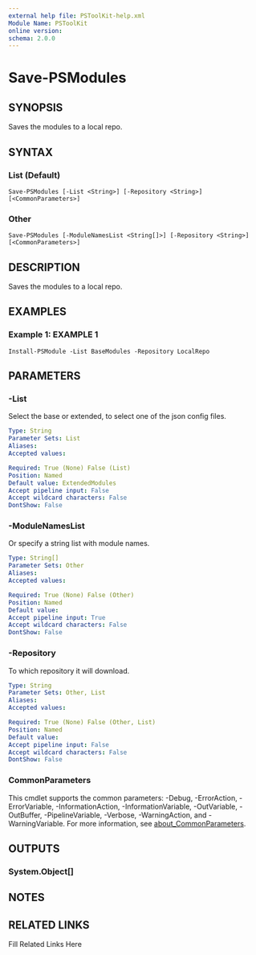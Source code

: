 ```yaml
---
external help file: PSToolKit-help.xml
Module Name: PSToolKit
online version: 
schema: 2.0.0
---
```


# Save-PSModules

## SYNOPSIS

Saves the modules to a local repo.

## SYNTAX

### List (Default)

```
Save-PSModules [-List <String>] [-Repository <String>] [<CommonParameters>]
```

### Other

```
Save-PSModules [-ModuleNamesList <String[]>] [-Repository <String>] [<CommonParameters>]
```

## DESCRIPTION

Saves the modules to a local repo.


## EXAMPLES

### Example 1: EXAMPLE 1

```
Install-PSModule -List BaseModules -Repository LocalRepo
```








## PARAMETERS

### -List

Select the base or extended, to select one of the json config files.

```yaml
Type: String
Parameter Sets: List
Aliases: 
Accepted values: 

Required: True (None) False (List)
Position: Named
Default value: ExtendedModules
Accept pipeline input: False
Accept wildcard characters: False
DontShow: False
```

### -ModuleNamesList

Or specify a string list with module names.

```yaml
Type: String[]
Parameter Sets: Other
Aliases: 
Accepted values: 

Required: True (None) False (Other)
Position: Named
Default value: 
Accept pipeline input: True
Accept wildcard characters: False
DontShow: False
```

### -Repository

To which repository it will download.

```yaml
Type: String
Parameter Sets: Other, List
Aliases: 
Accepted values: 

Required: True (None) False (Other, List)
Position: Named
Default value: 
Accept pipeline input: False
Accept wildcard characters: False
DontShow: False
```


### CommonParameters

This cmdlet supports the common parameters: -Debug, -ErrorAction, -ErrorVariable, -InformationAction, -InformationVariable, -OutVariable, -OutBuffer, -PipelineVariable, -Verbose, -WarningAction, and -WarningVariable. For more information, see [about_CommonParameters](http://go.microsoft.com/fwlink/?LinkID=113216).

## OUTPUTS

### System.Object[]


## NOTES



## RELATED LINKS

Fill Related Links Here

